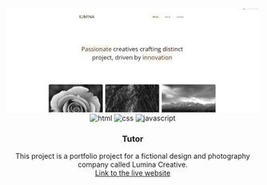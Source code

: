 <div align="center">
  <br />
    <a href="#" target="_blank">
      <img src="images/lumina-creative-cover.png" alt="Project Banner">
    </a>
  
  <br />

  <div>
    <img src="https://img.shields.io/badge/HTML5-E34F26?style=flat&logo=html5&logoColor=white" alt="html" />
    <img src="https://img.shields.io/badge/CSS3-1572B6?style=flat&logo=css3&logoColor=white" alt="css" />
    <img src="https://img.shields.io/badge/JavaScript-F7DF1E?style=flat&logo=javascript&logoColor=black" alt="javascript" />
  </div>

  <h3 align="center">Tutor</h3>

   <div align="center">
     This project is a portfolio project for a fictional design and photography company called Lumina Creative. 
    </div>
    <div align="center">
        <a href="https://singular-haupia-112bef.netlify.app/" target="_blank">Link to the live website</a>
    </div>
</div>

